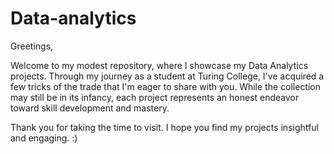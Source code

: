 # Data-analytics
Greetings,

Welcome to my modest repository, where I showcase my Data Analytics projects. Through my journey as a student at Turing College, I've acquired a few tricks of the trade that I'm eager to share with you. While the collection may still be in its infancy, each project represents an honest endeavor toward skill development and mastery.

Thank you for taking the time to visit. I hope you find my projects insightful and engaging. :)
